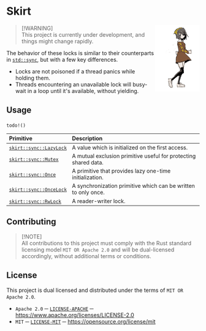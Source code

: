 # Skirt
<picture><img align="right" width="23%" src="./.github/assets/margot.png" /></picture>

> [!WARNING]\
> This project is currently under development, and things might change rapidly.

The behavior of these locks is similar to their counterparts in [`std::sync`][STD_SYNC], but with a few key differences.
- Locks are not poisoned if a thread panics while holding them.
- Threads encountering an unavailable lock will busy-wait in a loop until it's available, without yielding.

## Usage
`todo!()`

| Primitive                                      | Description                                                     |
|:-----------------------------------------------|:----------------------------------------------------------------|
| [`skirt::sync::LazyLock`][SKIRT_SYNC_LAZYLOCK] | A value which is initialized on the first access.               |
| [`skirt::sync::Mutex`][SKIRT_SYNC_MUTEX]       | A mutual exclusion primitive useful for protecting shared data. |
| [`skirt::sync::Once`][SKIRT_SYNC_ONCE]         | A primitive that provides lazy one-time initialization.         |
| [`skirt::sync::OnceLock`][SKIRT_SYNC_ONCELOCK] | A synchronization primitive which can be written to only once.  |
| [`skirt::sync::RwLock`][SKIRT_SYNC_RWLOCK]     | A reader-writer lock.                                           |

## Contributing
> [!NOTE]\
> All contributions to this project must comply with the Rust standard licensing model `MIT OR Apache 2.0` and will be dual-licensed accordingly, without additional terms or conditions.

## License
This project is dual licensed and distributed under the terms of `MIT OR Apache 2.0`.
- `Apache 2.0` ─ [`LICENSE-APACHE`][LICENSE_APACHE] ─  https://www.apache.org/licenses/LICENSE-2.0
- `MIT` ─ [`LICENSE-MIT`][LICENSE_MIT] ─ https://opensource.org/license/mit

[STD_SYNC]: https://doc.rust-lang.org/std/sync/
[SKIRT_SYNC_LAZYLOCK]: #
[SKIRT_SYNC_MUTEX]: #
[SKIRT_SYNC_ONCE]: #
[SKIRT_SYNC_ONCELOCK]: #
[SKIRT_SYNC_RWLOCK]: #
[LICENSE_APACHE]: ./LICENSE-APACHE
[LICENSE_MIT]: ./LICENSE-MIT
